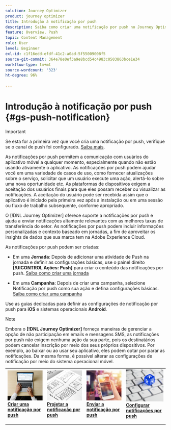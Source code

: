 ```yaml
---
solution: Journey Optimizer
product: journey optimizer
title: Introdução à notificação por push
description: Saiba como criar uma notificação por push no Journey Optimizer
feature: Overview, Push
topic: Content Management
role: User
level: Beginner
exl-id: c1f16edd-efdf-41c2-a0ad-5f55009008f5
source-git-commit: 364e78e0ef3a9e8bcd54c4983c0503863bce1e34
workflow-type: tm+mt
source-wordcount: '323'
ht-degree: 96%

---
```


# Introdução à notificação por push {#gs-push-notification}

>[!IMPORTANT]
>
>Se esta for a primeira vez que você cria uma notificação por push, verifique se o canal de push foi configurado. [Saiba mais](push-gs.md).

As notificações por push permitem a comunicação com usuários do aplicativo móvel a qualquer momento, especialmente quando não estão usando ativamente o aplicativo. As notificações por push podem ajudar você em uma variedade de casos de uso, como fornecer atualizações sobre o serviço, solicitar que um usuário execute uma ação, alertá-lo sobre uma nova oportunidade etc. As plataformas de dispositivos exigem a aceitação dos usuários finais para que eles possam receber ou visualizar as notificações. A aceitação do usuário pode ser recebida assim que o aplicativo é iniciado pela primeira vez após a instalação ou em uma sessão ou fluxo de trabalho subsequente, conforme apropriado.

O [!DNL Journey Optimizer] oferece suporte a notificações por push e ajuda a enviar notificações altamente relevantes com as melhores taxas de transferência do setor. As notificações por push podem incluir informações personalizadas e contexto baseado em jornadas, a fim de aproveitar os insights de dados que sua marca tem na Adobe Experience Cloud.

As notificações por push podem ser criadas:

* Em uma **Jornada**: Depois de adicionar uma atividade de Push na jornada e definir as configurações básicas, use o painel direito **[!UICONTROL Ações: Push]** para criar o conteúdo das notificações por push. [Saiba como criar uma jornada](../building-journeys/journey-gs.md)

* Em uma **Campanha**: Depois de criar uma campanha, selecione Notificação por push como sua ação e defina configurações básicas. [Saiba como criar uma campanha](../campaigns/create-campaign.md#configure)

Use as guias dedicadas para definir as configurações de notificação por push para **iOS** e sistemas operacionais **Android**.

>[!NOTE]
>
>Embora o **[!DNL Journey Optimizer]** forneça maneiras de gerenciar a opção de não participação em emails e mensagens SMS, as notificações por push não exigem nenhuma ação da sua parte, pois os destinatários podem cancelar inscrição por meio dos seus próprios dispositivos. Por exemplo, ao baixar ou ao usar seu aplicativo, eles podem optar por parar as notificações. Da mesma forma, é possível alterar as configurações de notificação por meio do sistema operacional móvel.

<table style="table-layout:fixed"><tr style="border: 0;">
<td>
<a href="create-push.md">
<img alt="Cliente potencial" src="../assets/do-not-localize/push-create.jpeg">
</a>
<div><a href="create-push.md"><strong>Criar uma notificação por push</strong>
</div>
<p>
</td>
<td>
<a href="design-push.md">
<img alt="Pouco frequentes" src="../assets/do-not-localize/push-design.jpg">
</a>
<div>
<a href="design-push.md"><strong>Projetar a notificação por push</strong></a>
</div>
<p></td>
<td>
<a href="send-push.md">
<img alt="Validação" src="../assets/do-not-localize/push-sending.jpg">
</a>
<div>
<a href="send-push.md"><strong>Enviar a notificação por push</strong></a>
</div>
<p>
</td>
<td>
<a href="push-gs.md">
<img alt="Validação" src="../assets/do-not-localize/push-config.jpg">
</a>
<div>
<a href="push-gs.md"><strong>Configurar notificações por push</strong></a>
</div>
<p>
</td>
</tr></table>
